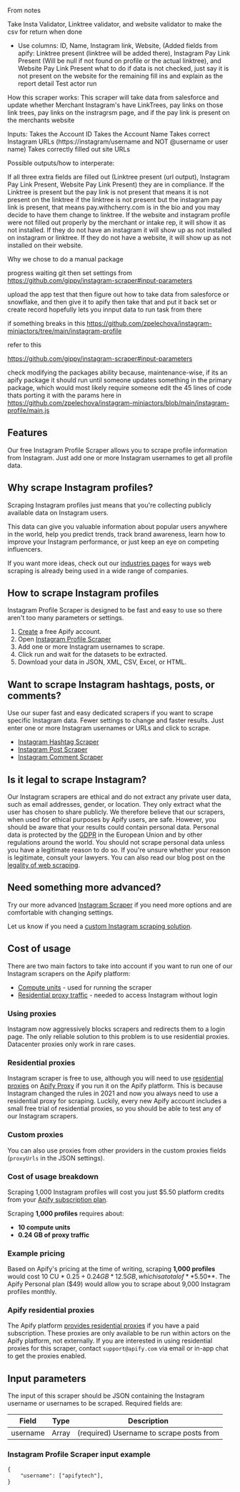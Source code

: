 
From notes

Take Insta Validator, Linktree validator, and website validator to make the csv for return when done
- Use columns: ID, Name, Instagram link, Website, (Added fields from apify: Linktree present (linktree will be added there), Instagram Pay Link Present (Will be null if not found on profile or the actual linktree), and Website Pay Link Present
what to do if data is not checked, just say it is not present on the website for the remaining fill ins and explain as the report detail
Test actor run




How this scraper works:
This scraper will take data from salesforce and update whether Merchant Instagram's have LinkTrees, pay links on those link trees, pay links on the instragrsm page, and if the pay link is present on the merchants website


Inputs:
Takes the Account ID
Takes the Account Name
Takes correct Instagram URLs (https://instagram/username and NOT @username or user name)
Takes correctly filled out site URLs




Possible outputs/how to interperate:


If all three extra fields are filled out (Linktree present (url output), Instagram Pay Link Present, Website Pay Link Present) they are in compliance.
If the Linktree is present but the pay link is not present that means it is not present on the linktree
if the linktree is not present but the instagram pay link is present, that means pay.withcherry.com is in the bio and you may decide to have them change to linktree.
If the website and instagram profile were not filled out properly by the merchant or intake rep, it will show it as not installed.
If they do not have an instagram it will show up as not installed on instagram or linktree.
If they do not have a website, it will show up as not installed on their website.





Why we chose to do a manual package


progress
waiting git
then set settings from 
https://github.com/gippy/instagram-scraper#input-parameters

upload the app
test that then figure out how to take data from salesforce or snowflake, and then give it to apify then take that and put it back
set or create record hopefully lets you innput data to run task from there


if something breaks in this
https://github.com/zpelechova/instagram-miniactors/tree/main/instagram-profile


refer to this

https://github.com/gippy/instagram-scraper#input-parameters

check modifying the packages ability because, maintenance-wise, if its an apify package it should run until someone updates something in the primary package, which would most likely require someone edit the 45 lines of code thats porting it with the params here in https://github.com/zpelechova/instagram-miniactors/blob/main/instagram-profile/main.js

## Features
Our free Instagram Profile Scraper allows you to scrape profile information from Instagram. Just add one or more Instagram usernames to get all profile data.

## Why scrape Instagram profiles?
Scraping Instagram profiles just means that you're collecting publicly available data on Instagram users.

This data can give you valuable information about popular users anywhere in the world, help you predict trends, track brand awareness, learn how to improve your Instagram performance, or just keep an eye on competing influencers.

If you want more ideas, check out our [industries pages](https://apify.com/industries) for ways web scraping is already being used in a wide range of companies.

## How to scrape Instagram profiles
Instagram Profile Scraper is designed to be fast and easy to use so there aren't too many parameters or settings.
1. [Create](https://console.apify.com/sign-up) a free Apify account.
2. Open [Instagram Profile Scraper](https://apify.com/zuzka/instagram-profile-scraper)
3. Add one or more Instagram usernames to scrape.  
4. Click run and wait for the datasets to be extracted.
5. Download your data in JSON, XML, CSV, Excel, or HTML.

## Want to scrape Instagram hashtags, posts, or comments?
Use our super fast and easy dedicated scrapers if you want to scrape specific Instagram data. Fewer settings to change and faster results. Just enter one or more Instagram usernames or URLs and click to scrape.

- [Instagram Hashtag Scraper](https://apify.com/zuzka/instagram-hashtag-scraper)
- [Instagram Post Scraper](https://apify.com/zuzka/instagram-post-scraper)
- [Instagram Comment Scraper](https://apify.com/zuzka/instagram-comment-scraper)

## Is it legal to scrape Instagram?

Our Instagram scrapers are ethical and do not extract any private user data, such as email addresses, gender, or location. They only extract what the user has chosen to share publicly. We therefore believe that our scrapers, when used for ethical purposes by Apify users, are safe. However, you should be aware that your results could contain personal data. Personal data is protected by the [GDPR](https://en.wikipedia.org/wiki/General_Data_Protection_Regulation) in the European Union and by other regulations around the world. You should not scrape personal data unless you have a legitimate reason to do so. If you're unsure whether your reason is legitimate, consult your lawyers. You can also read our blog post on the [legality of web scraping](https://blog.apify.com/is-web-scraping-legal/).

## Need something more advanced?
Try our more advanced [Instagram Scraper](https://apify.com/jaroslavhejlek/instagram-scraper) if you need more options and are comfortable with changing settings.

Let us know if you need a [custom Instagram scraping solution](https://apify.com/custom-solutions).

## Cost of usage
There are two main factors to take into account if you want to run one of our Instagram scrapers on the Apify platform:
- [Compute units](https://apify.com/pricing/actors) - used for running the scraper
- [Residential proxy traffic](https://apify.com/pricing/proxy) - needed to access Instagram without login

### Using proxies
Instagram now aggressively blocks scrapers and redirects them to a login page. The only reliable solution to this problem is to use residential proxies. Datacenter proxies only work in rare cases.

### Residential proxies
Instagram scraper is free to use, although you will need to use [residential proxies](https://apify.com/proxy?pricing=residential-ip#pricing) on [Apify Proxy](https://apify.com/proxy) if you run it on the Apify platform. This is because Instagram changed the rules in 2021 and now you always need to use a residential proxy for scraping. Luckily, every new Apify account includes a small free trial of residential proxies, so you should be able to test any of our Instagram scrapers.

### Custom proxies
You can also use proxies from other providers in the custom proxies fields (`proxyUrls` in the JSON settings).

### Cost of usage breakdown
Scraping 1,000 Instagram profiles will cost you just $5.50 platform credits from your [Apify subscription plan](https://apify.com/pricing).

Scraping **1,000 profiles** requires about:
- **10 compute units**
- **0.24 GB of proxy traffic**

### Example pricing
Based on Apify's pricing at the time of writing, scraping **1,000 profiles** would cost 10 CU * $0.25 + 0.24 GB * 12.5 GB, which is a total of **$5.50**. The Apify Personal plan ($49) would allow you to scrape about 9,000 Instagram profiles monthly.

### Apify residential proxies
The Apify platform [provides residential proxies](https://apify.com/proxy?pricing=residential-ip#pricing) if you have a paid subscription. These proxies are only available to be run within actors on the Apify platform, not externally. If you are interested in using residential proxies for this scraper, contact `support@apify.com` via email or in-app chat to get the proxies enabled.

## Input parameters
The input of this scraper should be JSON containing the Instagram username or usernames to be scraped. Required fields are:

| Field | Type | Description |
| ----- | ---- | ----------- |
| username | Array | (required) Username to scrape posts from |

### Instagram Profile Scraper input example

```jsonc
{
    "username": ["apifytech"],
}
```